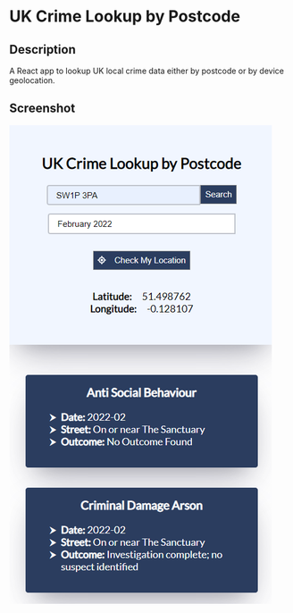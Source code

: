 # UK Crime Lookup by Postcode
## Description
A React app to lookup UK local crime data either by postcode or by device geolocation.

## Screenshot
![screenshot](./screenshot.png)